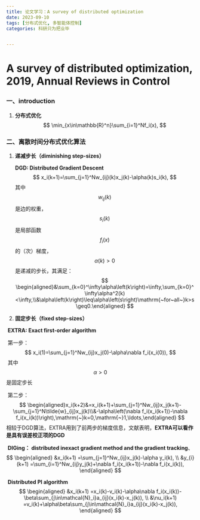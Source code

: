 ```yaml
---
title: 论文学习：A survey of distributed optimization
date: 2023-09-10
tags: [分布式优化, 多智能体控制]
categories: 科研只为把业毕


---
```




# A survey of distributed optimization, 2019, Annual Reviews in Control

### 一、introduction

1. **分布式优化**
	$$
	\min_{x\in\mathbb{R}^n}\sum_{i=1}^Nf_i(x),
	$$
	

### 二、离散时间分布式优化算法

1. **递减步长（diminishing step-sizes）**

	**DGD: Distributed Gradient Descent**
	$$
	x_i(k+1)=\sum_{j=1}^Nw_{ij}(k)x_j(k)-\alpha(k)s_i(k),
	$$
	其中$$w_{ij}(k)$$是边的权重，$$s_i(k)$$是局部函数$$f_i(x)$$的（次）梯度，$$\alpha(k)>0$$是递减的步长，其满足：
	$$
	\begin{aligned}&\sum_{k=0}^\infty\alpha\left(k\right)=\infty,\sum_{k=0}^\infty\alpha^2(k)<\infty,\\&\alpha\left(k\right)\leq\alpha\left(s\right)\mathrm{~for~all~}k>s\geq0.\end{aligned}
	$$
	

2. **固定步长（fixed step-sizes）**

​	**EXTRA: Exact first-order algorithm**

​	第一步：
$$
x_i(1)=\sum_{j=1}^Nw_{ij}x_j(0)-\alpha\nabla f_i(x_i(0)),
$$
​	其中$$\alpha>0$$是固定步长

​	第二步：
$$
\begin{aligned}x_i(k+2)&=x_i(k+1)+\sum_{j=1}^Nw_{ij}x_j(k+1)-\sum_{j=1}^N\tilde{w}_{ij}x_j(k)\\&-\alpha\left(\nabla f_i(x_i(k+1))-\nabla f_i(x_i(k))\right),\mathrm{~}k=0,\mathrm{~}1,\ldots,\end{aligned}
$$
​	相较于DGD算法，EXTRA用到了前两步的梯度信息，文献表明，**EXTRA可以看作是具有误差校正项的DGD**



​	**DIGing： distributed inexact gradient method and the gradient tracking**、
$$
\begin{aligned}
&x_i(k+1) =\sum_{j=1}^Nw_{ij}x_j(k)-\alpha y_i(k),  \\
&y_{i}(k+1) =\sum_{i=1}^Nw_{ij}y_j(k)+\nabla f_i(x_i(k+1))-\nabla f_i(x_i(k)), 
\end{aligned}
$$


​	**Distributed PI algorithm**
$$
\begin{aligned}
&x_i(k+1) =x_i(k)-v_i(k)-\alpha\nabla f_i(x_i(k))-\beta\sum_{j\in\mathcal{N}_i}a_{ij}(x_i(k)-x_j(k)), \\
&\nu_i(k+1) =v_i(k)+\alpha\beta\sum_{j\in\mathcal{N}_i}a_{ij}(x_i(k)-x_j(k)), 
\end{aligned}
$$
